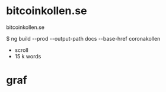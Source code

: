 # bitcoinkollen.se
bitcoinkollen.se


$ ng build --prod --output-path docs --base-href coronakollen


* scroll
* 15 k words
# graf 